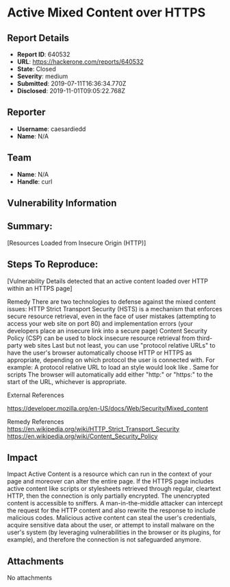 # Active Mixed Content over HTTPS

## Report Details
- **Report ID**: 640532
- **URL**: https://hackerone.com/reports/640532
- **State**: Closed
- **Severity**: medium
- **Submitted**: 2019-07-11T16:36:34.770Z
- **Disclosed**: 2019-11-01T09:05:22.768Z

## Reporter
- **Username**: caesardiedd
- **Name**: N/A

## Team
- **Name**: N/A
- **Handle**: curl

## Vulnerability Information
## Summary:
[Resources Loaded from Insecure Origin (HTTP)]

## Steps To Reproduce:
[Vulnerability Details
detected that an active content loaded over HTTP within an HTTPS page]

Remedy
There are two technologies to defense against the mixed content issues: 
HTTP Strict Transport Security (HSTS) is a mechanism that enforces secure resource retrieval, even in the face of user mistakes (attempting to access your web site on port 80) and implementation errors (your developers place an insecure link into a secure page) 
Content Security Policy (CSP) can be used to block insecure resource retrieval from third-party web sites 
Last but not least, you can use "protocol relative URLs" to have the user's browser automatically choose HTTP or HTTPS as appropriate, depending on which protocol the user is connected with. For example: 
A protocol relative URL to load an style would look like <link rel="stylesheet" href="//example.com/style.css"/>.
Same for scripts <script type="text/javascript" src="//example.com/code.js"></script>
The browser will automatically add either "http:" or "https:" to the start of the URL, whichever is appropriate.

External References

https://developer.mozilla.org/en-US/docs/Web/Security/Mixed_content

Remedy References
https://en.wikipedia.org/wiki/HTTP_Strict_Transport_Security
https://en.wikipedia.org/wiki/Content_Security_Policy

## Impact

Impact
Active Content is a resource which can run in the context of your page and moreover can alter the entire page. If the HTTPS page includes active content like scripts or stylesheets retrieved through regular, cleartext HTTP, then the connection is only partially encrypted. The unencrypted content is accessible to sniffers.
A man-in-the-middle attacker can intercept the request for the HTTP content and also rewrite the response to include malicious codes. Malicious active content can steal the user's credentials, acquire sensitive data about the user, or attempt to install malware on the user's system (by leveraging vulnerabilities in the browser or its plugins, for example), and therefore the connection is not safeguarded anymore.

## Attachments
No attachments
